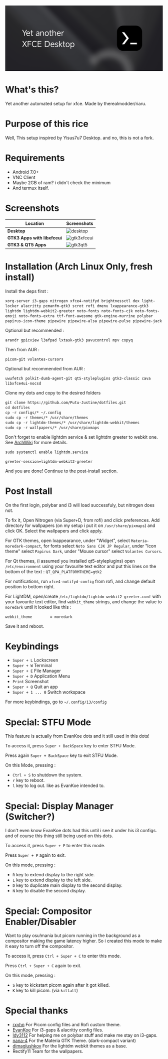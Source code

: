 ![banner](https://github.com/Putu-Justine/termux-desktop-xfce/blob/master/github-assets/banner.png)
# What's this?
Yet another automated setup for xfce. Made by therealmodder/riaru.
# Purpose of this rice
Well, This setup inspired by Yisus7u7 Desktop. and no, this is not a fork. 
# Requirements
- Android 7.0+
- VNC Client
- Maybe 2GB of ram? i didn't check the minimum
- And termux itself.

# Screenshots
| Location | Screenshots |
| --- | --- |
| **Desktop** | ![desktop](https://github.com/Putu-Justine/dotfiles/blob/master/github-assets/desktop.png) |
| **GTK3 Apps with libxfceui** | ![gtk3xfceui](https://github.com/Putu-Justine/dotfiles/blob/master/github-assets/gtk3-with-xfceui.png) |
| **GTK3 & QT5 Apps** | ![gtk3qt5](https://github.com/Putu-Justine/dotfiles/blob/master/github-assets/gtk3-and-qt5.png) |

# Installation (Arch Linux Only, fresh install)
Install the deps first :
```
xorg-server i3-gaps nitrogen xfce4-notifyd brightnessctl dex light-locker alacritty pcmanfm-gtk3 scrot rofi dmenu lxappearance-gtk3 lightdm lightdm-webkit2-greeter noto-fonts noto-fonts-cjk noto-fonts-emoji noto-fonts-extra ttf-font-awesome gtk-engine-murrine polybar papirus-icon-theme pipewire pipewire-alsa pipewire-pulse pipewire-jack
```
Optional but recommended :
```
arandr gpicview l3afpad lxtask-gtk3 pavucontrol mpv copyq
```
Then from AUR :
```
picom-git volantes-cursors
```
Optional but recommended from AUR :
```
uwufetch polkit-dumb-agent-git qt5-styleplugins gtk3-classic cava libxfce4ui-nocsd
```
Clone my dots and copy to the desired folders
```
git clone https://github.com/Putu-Justine/dotfiles.git
cd dotfiles
cp -r configs/* ~/.config
sudo cp -r themes/* /usr/share/themes
sudo cp -r lightdm-themes/* /usr/share/lightdm-webkit/themes
sudo cp -r wallpapers/* /usr/share/pixmaps
```
Don't forget to enable lightdm service & set lightdm greeter to webkit one. See [ArchWiki](https://wiki.archlinux.org/title/LightDM#Greeter) for more details.
```
sudo systemctl enable lightdm.service
```
```
greeter-session=lightdm-webkit2-greeter
```
And you are done! Continue to the post-install section.
# Post Install
On the first login, polybar and i3 will load successfuly, but nitrogen does not. 

To fix it, Open Nitrogen (via Super+D, from rofi) and click preferences. Add directory for wallpapers (on my setup i put it on ```/usr/share/pixmaps```) and click OK. Select the wallpapers and click apply.

For GTK themes, open lxappearance, under "Widget", select ```Materia-moredark-compact```, for fonts select ```Noto Sans CJK JP Regular```, under "Icon theme" select ```Papirus Dark```, under "Mouse cursor" select ```Volantes Cursors```.

For Qt themes, (i assumed you installed qt5-styleplugins) open ```/etc/environment``` using your favourite text editor and put this lines on the bottom of the text : ```QT_QPA_PLATFORMTHEME=gtk2```

For notifications, run ```xfce4-notifyd-config``` from rofi, and change default position to bottom right.

For LightDM, open/create ```/etc/lightdm/lightdm-webkit2-greeter.conf``` with your favourite text editor, find ```webkit_theme``` strings, and change the value to ```moredark``` until it looked like this :
```
webkit_theme        = moredark
```
Save it and reboot.

# Keybindings
- ```Super + L``` Lockscreen
- ```Super + W``` Terminal
- ```Super + E``` File Manager
- ```Super + D``` Application Menu
- ```Print``` Screenshot
- ```Super + Q``` Quit an app
- ```Super + 1 ... 0``` Switch workspace

For more keybindings, go to ```~/.config/i3/config```

# Special: STFU Mode
This feature is actually from EvanKoe dots and it still used in this dots!

To access it, press ```Super + BackSpace``` key to enter STFU Mode.

Press again ```Super + BackSpace``` key to exit STFU Mode.

On this Mode, pressing :
- ```Ctrl + S``` to shutdown the system.
- ```r``` key to reboot.
- ```l``` key to log out. like as EvanKoe intended to.

# Special: Display Manager (Switcher?)
I don't even know EvanKoe dots had this until i see it under his i3 configs. and of course this thing still being used on this dots.

To access it, press ```Super + P``` to enter this mode.

Press ```Super + P``` again to exit.

On this mode, pressing :
- ```R``` key to extend display to the right side.
- ```L``` key to extend display to the left side.
- ```D``` key to duplicate main display to the second display.
- ```N``` key to disable the second display.

# Special: Compositor Enabler/Disabler
Want to play osu!mania but picom running in the background as a compositor making the game latency higher. So i created this mode to make it easy to turn off the compositor.

To access it, press ```Ctrl + Super + C``` to enter this mode.

Press ```Ctrl + Super + C``` again to exit.

On this mode, pressing :
- ```S``` key to kickstart picom again after it got killed.
- ```K``` key to kill picom. (via ```killall```)

# Special thanks
- [rxyhn](https://github.com/rxyhn) For Picom config files and Rofi custom theme.
- [EvanKoe](https://github.com/EvanKoe) For i3-gaps & alacritty config files.
- [ldy3112](https://github.com/ldy3112) For helping me on polybar stuff and make me stay on i3-gaps.
- [nana-4](https://github.com/nana-4) For the Materia GTK Theme. (dark-compact variant)
- [dimaglushkov](https://github.com/dimaglushkov) For the lightdm webkit themes as a base.
- Rectify11 Team for the wallpapers.